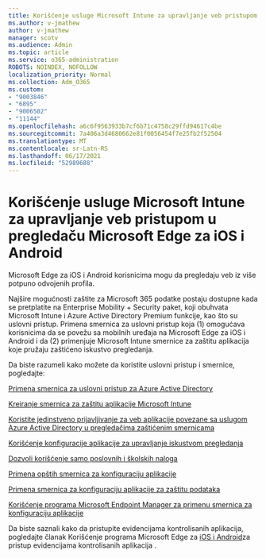 ```yaml
---
title: Korišćenje usluge Microsoft Intune za upravljanje veb pristupom u pregledaču Microsoft Edge za iOS i Android
ms.author: v-jmathew
author: v-jmathew
manager: scotv
ms.audience: Admin
ms.topic: article
ms.service: o365-administration
ROBOTS: NOINDEX, NOFOLLOW
localization_priority: Normal
ms.collection: Adm_O365
ms.custom:
- "9003846"
- "6895"
- "9006502"
- "11144"
ms.openlocfilehash: a6c6f9563933b7cf6b71c4758c29ffd94617c4be
ms.sourcegitcommit: 7a406a3d4680662e81f0056454f7e25fb2f52504
ms.translationtype: MT
ms.contentlocale: sr-Latn-RS
ms.lasthandoff: 06/17/2021
ms.locfileid: "52989688"
---
```

# <a name="use-microsoft-intune-to-manage-web-access-in-microsoft-edge-for-ios-and-android"></a>Korišćenje usluge Microsoft Intune za upravljanje veb pristupom u pregledaču Microsoft Edge za iOS i Android

Microsoft Edge za iOS i Android korisnicima mogu da pregledaju veb iz više potpuno odvojenih profila.

Najšire mogućnosti zaštite za Microsoft 365 podatke postaju dostupne kada se pretplatite na Enterprise Mobility + Security paket, koji obuhvata Microsoft Intune i Azure Active Directory Premium funkcije, kao što su uslovni pristup. Primena smernica za uslovni pristup koja (1) omogućava korisnicima da se povežu sa mobilnih uređaja na Microsoft Edge za iOS i Android i da (2) primenjuje Microsoft Intune smernice za zaštitu aplikacija koje pružaju zaštićeno iskustvo pregledanja.

Da biste razumeli kako možete da koristite uslovni pristup i smernice, pogledajte:

[Primena smernica za uslovni pristup za Azure Active Directory](https://go.microsoft.com/fwlink/?linkid=2132481)

[Kreiranje smernica za zaštitu aplikacije Microsoft Intune](https://go.microsoft.com/fwlink/?linkid=2132651)

[Koristite jedinstveno prijavljivanje za veb aplikacije povezane sa uslugom Azure Active Directory u pregledačima zaštićenim smernicama](https://go.microsoft.com/fwlink/?linkid=2132482)

[Korišćenje konfiguracije aplikacije za upravljanje iskustvom pregledanja](https://go.microsoft.com/fwlink/?linkid=2132483)

[Dozvoli korišćenje samo poslovnih i školskih naloga](https://go.microsoft.com/fwlink/?linkid=2132652)

[Primena opštih smernica za konfiguraciju aplikacije](https://go.microsoft.com/fwlink/?linkid=2132653)

[Primena smernica za konfiguraciju aplikacije za zaštitu podataka](https://go.microsoft.com/fwlink/?linkid=2132654)

[Korišćenje programa Microsoft Endpoint Manager za primenu smernica za konfiguraciju aplikacije](https://go.microsoft.com/fwlink/?linkid=2132707)

Da biste saznali kako da pristupite evidencijama kontrolisanih aplikacija, pogledajte članak Korišćenje programa Microsoft Edge za [iOS i Android](https://go.microsoft.com/fwlink/?linkid=2132578)za pristup evidencijama kontrolisanih aplikacija .
